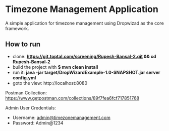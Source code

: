 Timezone Management Application
=========================

A simple application for timezone management using Dropwizad
as the core framework.

How to run
----------
- clone: **https://git.toptal.com/screening/Rupesh-Bansal-2.git && cd Rupesh-Bansal-2**
- build the project with **$ mvn clean install**
- run it: **java -jar target/DropWizardExample-1.0-SNAPSHOT.jar server config.yml**
- goto the view: http://localhost:8080

Postman Collection: https://www.getpostman.com/collections/89f7fea6fcf717851768

Admin User Credentials:
- Username: admin@timezonemanagement.com
- Password: Admin@1234


